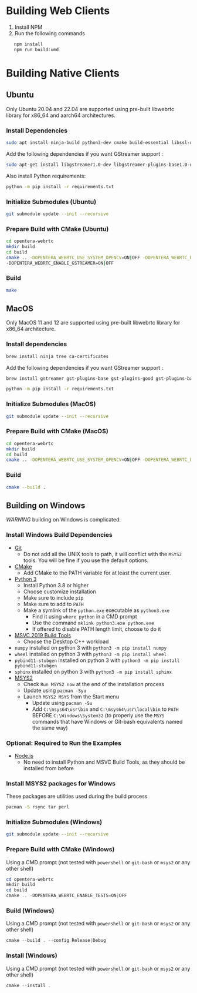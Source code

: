 # Building Web Clients

1. Install NPM
2. Run the following commands
```bash
   npm install
   npm run build:umd
```

# Building Native Clients

## Ubuntu
Only Ubuntu 20.04 and 22.04 are supported using pre-built libwebrtc library for x86_64 and aarch64 architectures.

### Install Dependencies

```bash
sudo apt install ninja-build python3-dev cmake build-essential libssl-dev libboost-all-dev libopencv-dev python3-pip python3-venv python3 python-is-python3 python3-sphinx libglib2.0-dev libgtk-3-dev libpulse-dev libasound2-dev tree
```

Add the following dependencies if you want GStreamer support :

```bash
sudo apt-get install libgstreamer1.0-dev libgstreamer-plugins-base1.0-dev libgstreamer-plugins-bad1.0-dev gstreamer1.0-plugins-base gstreamer1.0-plugins-good gstreamer1.0-plugins-bad gstreamer1.0-plugins-ugly gstreamer1.0-libav gstreamer1.0-tools
```

Also install Python requirements:

```bash
python -m pip install -r requirements.txt
```

### Initialize Submodules (Ubuntu)

```bash
git submodule update --init --recursive
```

### Prepare Build with CMake (Ubuntu)

```bash
cd opentera-webrtc
mkdir build
cd build
cmake .. -DOPENTERA_WEBRTC_USE_SYSTEM_OPENCV=ON|OFF -DOPENTERA_WEBRTC_ENABLE_TESTS=ON|OFF
-DOPENTERA_WEBRTC_ENABLE_GSTREAMER=ON|OFF
```

### Build

```bash
make
```

## MacOS
Only MacOS 11 and 12 are supported using pre-built libwebrtc library for x86_64 architecture.

### Install dependencies

```bash
brew install ninja tree ca-certificates
```

Add the following dependencies if you want GStreamer support :
```bash
brew install gstreamer gst-plugins-base gst-plugins-good gst-plugins-bad gst-plugins-ugly gst-libav gst-devtools
```

```bash
python -m pip install -r requirements.txt
```

### Initialize Submodules (MacOS)

```bash
git submodule update --init --recursive
```

### Prepare Build with CMake (MacOS)

```bash
cd opentera-webrtc
mkdir build
cd build
cmake .. -DOPENTERA_WEBRTC_USE_SYSTEM_OPENCV=ON|OFF -DOPENTERA_WEBRTC_ENABLE_TESTS=ON|OFF -DOPENTERA_WEBRTC_NATIVE_CLIENT_PYTHON_PIP_INSTALL_PREFIX='--user'
```

### Build

```bash
cmake --build .
```

## Building on Windows

*WARNING* building on Windows is complicated.

### Install Windows Build Dependencies

* [Git](https://git-scm.com/downloads/win)
  * Do not add all the UNIX tools to path, it will conflict with the `MSYS2` tools. You will be fine if you use the default options.
* [CMake](https://cmake.org/download)
  * Add CMake to the PATH variable for at least the current user.
* [Python 3](https://www.python.org/downloads/windows)
  * Install Python 3.8 or higher
  * Choose customize installation
  * Make sure to include `pip`
  * Make sure to add to `PATH`
  * Make a symlink of the `python.exe` executable as `python3.exe`
    * Find it using `where python` in a CMD prompt
    * Use the command `mklink python3.exe python.exe`
    * If offered to disable PATH length limit, choose to do it
* [MSVC 2019 Build Tools](https://visualstudio.microsoft.com/vs/older-downloads/#visual-studio-2019-and-other-products)
  * Choose the Desktop C++ workload
* `numpy` installed on python 3 with `python3 -m pip install numpy`
* `wheel` installed on python 3 with `python3 -m pip install wheel`
* `pybind11-stubgen` installed on python 3 with `python3 -m pip install pybind11-stubgen`
* `sphinx` installed on python 3 with `python3 -m pip install sphinx`
* [MSYS2](https://www.msys2.org/)
  * Check `Run MSYS2 now` at the end of the installation process
  * Update using `pacman -Syu`
  * Launch `MSYS2 MSYS` from the Start menu
    * Update using `pacman -Su`
    * Add `C:\msys64\usr\bin` and `C:\msys64\usr\local\bin` to `PATH` BEFORE `C:\Windows\System32` (to properly use the `MSYS` commands that have Windows or Git-bash equivalents named the same way)

### Optional: Required to Run the Examples

* [Node.js](https://nodejs.org/)
  * No need to install Python and MSVC Build Tools, as they should be installed from before

### Install MSYS2 packages for Windows

These packages are utilities used during the build process

```bash
pacman -S rsync tar perl
```

### Initialize Submodules (Windows)

```bash
git submodule update --init --recursive
```

### Prepare Build with CMake (Windows)

Using a CMD prompt (not tested with `powershell` or `git-bash` or `msys2` or any other shell)

```powershell
cd opentera-webrtc
mkdir build
cd build
cmake .. -DOPENTERA_WEBRTC_ENABLE_TESTS=ON|OFF
```

### Build (Windows)

Using a CMD prompt (not tested with `powershell` or `git-bash` or `msys2` or any other shell)

```powershell
cmake --build . --config Release|Debug
```

### Install (Windows)

Using a CMD prompt (not tested with `powershell` or `git-bash` or `msys2` or any other shell)

```powershell
cmake --install .
```
